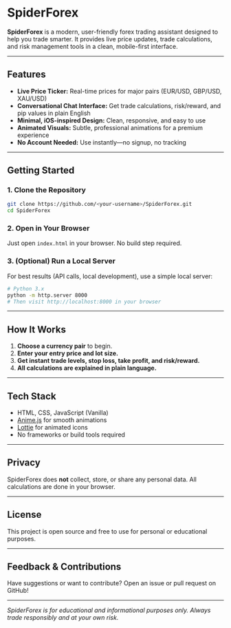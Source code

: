 # SpiderForex

**SpiderForex** is a modern, user-friendly forex trading assistant designed to help you trade smarter. It provides live price updates, trade calculations, and risk management tools in a clean, mobile-first interface.

---

## Features

- **Live Price Ticker:** Real-time prices for major pairs (EUR/USD, GBP/USD, XAU/USD)
- **Conversational Chat Interface:** Get trade calculations, risk/reward, and pip values in plain English
- **Minimal, iOS-inspired Design:** Clean, responsive, and easy to use
- **Animated Visuals:** Subtle, professional animations for a premium experience
- **No Account Needed:** Use instantly—no signup, no tracking

---

## Getting Started

### 1. Clone the Repository

```sh
git clone https://github.com/<your-username>/SpiderForex.git
cd SpiderForex
```

### 2. Open in Your Browser

Just open `index.html` in your browser. No build step required.

### 3. (Optional) Run a Local Server

For best results (API calls, local development), use a simple local server:

```sh
# Python 3.x
python -m http.server 8000
# Then visit http://localhost:8000 in your browser
```

---

## How It Works

1. **Choose a currency pair** to begin.
2. **Enter your entry price and lot size.**
3. **Get instant trade levels, stop loss, take profit, and risk/reward.**
4. **All calculations are explained in plain language.**

---

## Tech Stack

- HTML, CSS, JavaScript (Vanilla)
- [Anime.js](https://animejs.com/) for smooth animations
- [Lottie](https://airbnb.io/lottie/) for animated icons
- No frameworks or build tools required

---

## Privacy

SpiderForex does **not** collect, store, or share any personal data. All calculations are done in your browser.

---

## License

This project is open source and free to use for personal or educational purposes.

---

## Feedback & Contributions

Have suggestions or want to contribute? Open an issue or pull request on GitHub!

---

*SpiderForex is for educational and informational purposes only. Always trade responsibly and at your own risk.* 